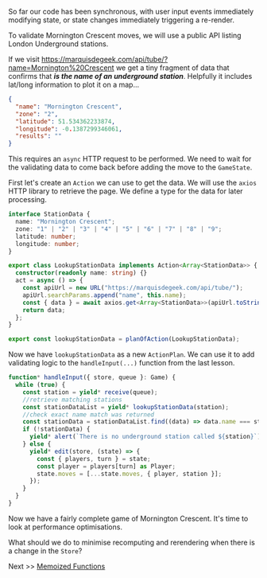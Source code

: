 So far our code has been synchronous, with user input events immediately modifying state, or state changes immediately triggering a re-render.

To validate Mornington Crescent moves, we will use a public API listing London Underground stations.

If we visit https://marquisdegeek.com/api/tube/?name=Mornington%20Crescent we get a tiny fragment of data that confirms that **_is the name of an underground station_**. Helpfully it includes lat/long information to plot it on a map...

```json
{
  "name": "Mornington Crescent",
  "zone": "2",
  "latitude": 51.534362233874,
  "longitude": -0.1387299346061,
  "results": ""
}
```

This requires an `async` HTTP request to be performed. We need to wait for the validating data to come back before adding the move to the `GameState`.

First let's create an `Action` we can use to get the data. We will use the `axios` HTTP library to retrieve the page. We define a type for the data for later processing.

```typescript
interface StationData {
  name: "Mornington Crescent";
  zone: "1" | "2" | "3" | "4" | "5" | "6" | "7" | "8" | "9";
  latitude: number;
  longitude: number;
}

export class LookupStationData implements Action<Array<StationData>> {
  constructor(readonly name: string) {}
  act = async () => {
    const apiUrl = new URL("https://marquisdegeek.com/api/tube/");
    apiUrl.searchParams.append("name", this.name);
    const { data } = await axios.get<Array<StationData>>(apiUrl.toString());
    return data;
  };
}

export const lookupStationData = planOfAction(LookupStationData);
```

Now we have `lookupStationData` as a new `ActionPlan`. We can use it to add validating logic to the `handleInput(...)` function from the last lesson.

```typescript
function* handleInput({ store, queue }: Game) {
  while (true) {
    const station = yield* receive(queue);
    //retrieve matching stations
    const stationDataList = yield* lookupStationData(station);
    //check exact name match was returned
    const stationData = stationDataList.find((data) => data.name === station);
    if (!stationData) {
      yield* alert(`There is no underground station called ${station}`);
    } else {
      yield* edit(store, (state) => {
        const { players, turn } = state;
        const player = players[turn] as Player;
        state.moves = [...state.moves, { player, station }];
      });
    }
  }
}
```

Now we have a fairly complete game of Mornington Crescent. It's time to look at performance optimisations.

What should we do to minimise recomputing and rerendering when there is a change in the `Store`?

Next >> [Memoized Functions](./memoizedFunctions.md)
